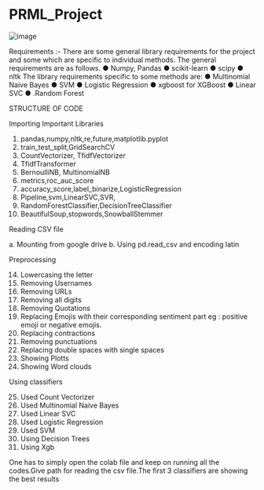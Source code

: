 # PRML_Project
![image](https://user-images.githubusercontent.com/66860602/118408235-501d8080-b6a2-11eb-844a-ab9c9071eceb.png)

Requirements :- There are some general library requirements for the project and some which are specific to
individual methods. The general requirements are as follows.
● Numpy, Pandas
● scikit-learn
● scipy
● nltk
The library requirements specific to some methods are:
● Multinomial Naive Bayes
● SVM
● Logistic Regression
● xgboost for XGBoost
● Linear SVC
● .Random Forest

STRUCTURE OF CODE

Importing Important Libraries
1. pandas,numpy,nltk,re,future,matplotlib.pyplot
2. train_test_split,GridSearchCV
3. CountVectorizer, TfidfVectorizer
4. TfidfTransformer
5. BernoulliNB, MultinomialNB
6. metrics,roc_auc_score
7. accuracy_score,label_binarize,LogisticRegression
8. Pipeline,svm,LinearSVC,SVR,
9. RandomForestClassifier,DecisionTreeClassifier
10. BeautifulSoup,stopwords,SnowballStemmer

Reading CSV file

a. Mounting from google drive
b. Using pd.read_csv and encoding latin

Preprocessing

14. Lowercasing the letter
15. Removing Usernames
16. Removing URLs
17. Removing all digits
18. Removing Quotations
19. Replacing Emojis with their corresponding sentiment part eg : positive emoji or negative emojis.
20. Replacing contractions
21. Removing punctuations
22. Replacing double spaces with single spaces
23. Showing Plotts
24. Showing Word clouds

Using classifiers

25. Used Count Vectorizer
26. Used Multinomial Naive Bayes
27. Used Linear SVC
28. Used Logistic Regression
29. Used SVM
30. Using Decision Trees
31. Using Xgb

One has to simply open the colab file and keep on running all the codes.Give path for
reading the csv file.The first 3 classifiers are showing the best results
